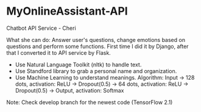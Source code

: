 # MyOnlineAssistant-API

Chatbot API Service - Cheri

What she can do:
Answer user's questions, change emotions based on questions and perform some functions.
First time I did it by Django, after that I converted it to API service by Flask.

- Use Natural Language Toolkit (nltk) to handle text.
- Use Standford library to grab a personal name and organization.
- Use Machine Learning to understand meanings. Algorithm:
Input -> 128 dots, activation: ReLU -> Dropout(0.5) -> 64 dots, activation: ReLU -> Dropout(0.5) -> Output, activation: Softmax

Note: Check develop branch for the newest code (TensorFlow 2.1)
